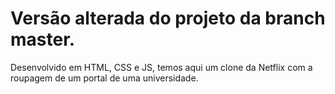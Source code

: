 # Versão alterada do projeto da branch master.

Desenvolvido em HTML, CSS e JS, temos aqui um clone da Netflix com a roupagem de um portal de uma universidade.

